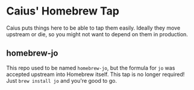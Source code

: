 # Caius' Homebrew Tap

Caius puts things here to be able to tap them easily. Ideally they move upstream or die, so you might not want to depend on them in production.

## homebrew-jo

This repo used to be named `homebrew-jo`, but the formula for `jo` was accepted upstream into Homebrew itself. This tap is no longer required! Just `brew install jo` and you're good to go.
